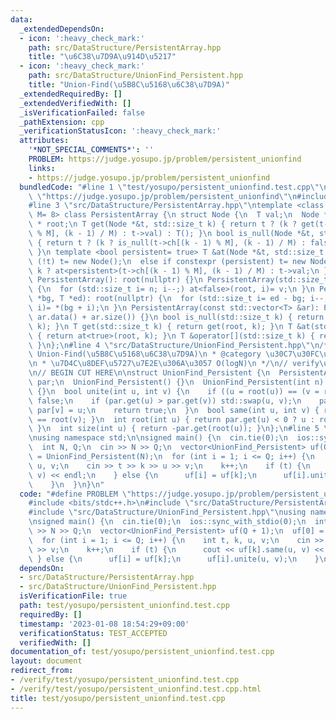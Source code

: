 ```yaml
---
data:
  _extendedDependsOn:
  - icon: ':heavy_check_mark:'
    path: src/DataStructure/PersistentArray.hpp
    title: "\u6C38\u7D9A\u914D\u5217"
  - icon: ':heavy_check_mark:'
    path: src/DataStructure/UnionFind_Persistent.hpp
    title: "Union-Find(\u5B8C\u5168\u6C38\u7D9A)"
  _extendedRequiredBy: []
  _extendedVerifiedWith: []
  _isVerificationFailed: false
  _pathExtension: cpp
  _verificationStatusIcon: ':heavy_check_mark:'
  attributes:
    '*NOT_SPECIAL_COMMENTS*': ''
    PROBLEM: https://judge.yosupo.jp/problem/persistent_unionfind
    links:
    - https://judge.yosupo.jp/problem/persistent_unionfind
  bundledCode: "#line 1 \"test/yosupo/persistent_unionfind.test.cpp\"\n#define PROBLEM\
    \ \"https://judge.yosupo.jp/problem/persistent_unionfind\"\n#include <bits/stdc++.h>\n\
    #line 3 \"src/DataStructure/PersistentArray.hpp\"\ntemplate <class T, std::size_t\
    \ M= 8> class PersistentArray {\n struct Node {\n  T val;\n  Node *ch[M];\n }\
    \ * root;\n T get(Node *&t, std::size_t k) { return t ? (k ? get(t->ch[(k - 1)\
    \ % M], (k - 1) / M) : t->val) : T(); }\n bool is_null(Node *&t, std::size_t k)\
    \ { return t ? (k ? is_null(t->ch[(k - 1) % M], (k - 1) / M) : false) : true;\
    \ }\n template <bool persistent= true> T &at(Node *&t, std::size_t k) {\n  if\
    \ (!t) t= new Node();\n  else if constexpr (persistent) t= new Node(*t);\n  return\
    \ k ? at<persistent>(t->ch[(k - 1) % M], (k - 1) / M) : t->val;\n }\npublic:\n\
    \ PersistentArray(): root(nullptr) {}\n PersistentArray(std::size_t n, T v): root(nullptr)\
    \ {\n  for (std::size_t i= n; i--;) at<false>(root, i)= v;\n }\n PersistentArray(T\
    \ *bg, T *ed): root(nullptr) {\n  for (std::size_t i= ed - bg; i--;) at<false>(root,\
    \ i)= *(bg + i);\n }\n PersistentArray(const std::vector<T> &ar): PersistentArray(ar.data(),\
    \ ar.data() + ar.size()) {}\n bool is_null(std::size_t k) { return is_null(root,\
    \ k); }\n T get(std::size_t k) { return get(root, k); }\n T &at(std::size_t k)\
    \ { return at<true>(root, k); }\n T &operator[](std::size_t k) { return at(k);\
    \ }\n};\n#line 4 \"src/DataStructure/UnionFind_Persistent.hpp\"\n/**\n * @title\
    \ Union-Find(\u5B8C\u5168\u6C38\u7D9A)\n * @category \u30C7\u30FC\u30BF\u69CB\u9020\
    \n * \u7D4C\u8DEF\u5727\u7E2E\u306A\u3057 O(logN)\n */\n// verify\u7528:\n// https://atcoder.jp/contests/code-thanks-festival-2017/tasks/code_thanks_festival_2017_h\n\
    \n// BEGIN CUT HERE\n\nstruct UnionFind_Persistent {\n  PersistentArray<int, 64>\
    \ par;\n  UnionFind_Persistent() {}\n  UnionFind_Persistent(int n) : par(n, -1)\
    \ {}\n  bool unite(int u, int v) {\n    if ((u = root(u)) == (v = root(v))) return\
    \ false;\n    if (par.get(u) > par.get(v)) std::swap(u, v);\n    par[u] += par.get(v),\
    \ par[v] = u;\n    return true;\n  }\n  bool same(int u, int v) { return root(u)\
    \ == root(v); }\n  int root(int u) { return par.get(u) < 0 ? u : root(par.get(u));\
    \ }\n  int size(int u) { return -par.get(root(u)); }\n};\n#line 5 \"test/yosupo/persistent_unionfind.test.cpp\"\
    \nusing namespace std;\n\nsigned main() {\n  cin.tie(0);\n  ios::sync_with_stdio(0);\n\
    \  int N, Q;\n  cin >> N >> Q;\n  vector<UnionFind_Persistent> uf(Q + 1);\n  uf[0]\
    \ = UnionFind_Persistent(N);\n  for (int i = 1; i <= Q; i++) {\n    int t, k,\
    \ u, v;\n    cin >> t >> k >> u >> v;\n    k++;\n    if (t) {\n      cout << uf[k].same(u,\
    \ v) << endl;\n    } else {\n      uf[i] = uf[k];\n      uf[i].unite(u, v);\n\
    \    }\n  }\n}\n"
  code: "#define PROBLEM \"https://judge.yosupo.jp/problem/persistent_unionfind\"\n\
    #include <bits/stdc++.h>\n#include \"src/DataStructure/PersistentArray.hpp\"\n\
    #include \"src/DataStructure/UnionFind_Persistent.hpp\"\nusing namespace std;\n\
    \nsigned main() {\n  cin.tie(0);\n  ios::sync_with_stdio(0);\n  int N, Q;\n  cin\
    \ >> N >> Q;\n  vector<UnionFind_Persistent> uf(Q + 1);\n  uf[0] = UnionFind_Persistent(N);\n\
    \  for (int i = 1; i <= Q; i++) {\n    int t, k, u, v;\n    cin >> t >> k >> u\
    \ >> v;\n    k++;\n    if (t) {\n      cout << uf[k].same(u, v) << endl;\n   \
    \ } else {\n      uf[i] = uf[k];\n      uf[i].unite(u, v);\n    }\n  }\n}\n"
  dependsOn:
  - src/DataStructure/PersistentArray.hpp
  - src/DataStructure/UnionFind_Persistent.hpp
  isVerificationFile: true
  path: test/yosupo/persistent_unionfind.test.cpp
  requiredBy: []
  timestamp: '2023-01-08 18:54:29+09:00'
  verificationStatus: TEST_ACCEPTED
  verifiedWith: []
documentation_of: test/yosupo/persistent_unionfind.test.cpp
layout: document
redirect_from:
- /verify/test/yosupo/persistent_unionfind.test.cpp
- /verify/test/yosupo/persistent_unionfind.test.cpp.html
title: test/yosupo/persistent_unionfind.test.cpp
---
```

